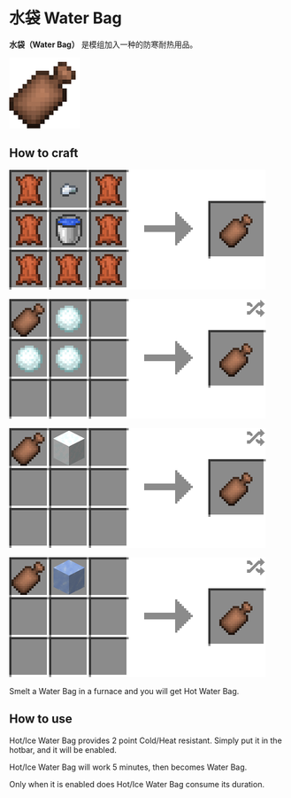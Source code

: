 # 水袋 Water Bag

**水袋（Water Bag）**
是模组加入一种的防寒耐热用品。

![Water Bag](../.gitbook/assets/blocks-items/water_bag.png)

## How to craft

![Leather * 7 + Water Bucket * 1 + Iron Nugget * 1 → Water Bag * 1](../.gitbook/assets/recipes/water_bag_recipe.png)

![Water Bag * 1 + Snow Ball * 3 → Ice Water Bag * 1](../.gitbook/assets/recipes/ice_water_bag_snow_ball_recipe.png)

![Water Bag * 1 + Snow Block * 1 → Ice Water Bag * 1](../.gitbook/assets/recipes/ice_water_bag_snow_block_recipe.png)

![Water Bag * 1 + Ice * 1 → Ice Water Bag * 1](../.gitbook/assets/recipes/ice_water_bag_ice_recipe.png)

Smelt a Water Bag in a furnace and you will get Hot Water Bag.

## How to use

Hot/Ice Water Bag provides 2 point Cold/Heat resistant. Simply put it in the hotbar, and it will be enabled.

Hot/Ice Water Bag will work 5 minutes, then becomes Water Bag.

Only when it is enabled does Hot/Ice Water Bag consume its duration.
